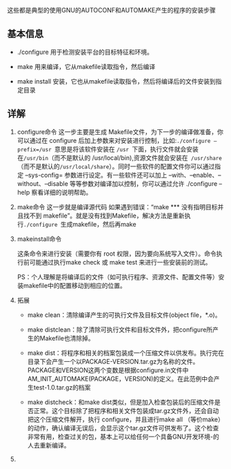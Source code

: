 这些都是典型的使用GNU的AUTOCONF和AUTOMAKE产生的程序的安装步骤

## 基本信息

* ./configure  用于检测安装平台的目标特征和环境。

* make  用来编译，它从makefile读取指令，然后编译

* make install  安装，它也从makefile读取指令，然后将编译后的文件安装到指定目录

## 详解

1. configure命令
   这一步主要是生成 Makefile文件，为下一步的编译做准备，你可以通过在 configure 后加上参数来对安装进行控制，比如:`./configure –prefix=/usr `意思是将该软件安装在 `/usr `下面，执行文件就会安装在` /usr/bin `（而不是默认的 /usr/local/bin),资源文件就会安装在` /usr/share`（而不是默认的`/usr/local/share`）。同时一些软件的配置文件你可以通过指定 –sys-config= 参数进行设定。有一些软件还可以加上 –with、–enable、–without、–disable 等等参数对编译加以控制，你可以通过允许 ./configure –help 察看详细的说明帮助。

2. make命令
   这一步就是编译源代码
   如果遇到错误：“make *** 没有指明目标并且找不到 makefile”。就是没有找到Makefile，解决方法是重新执行`./configure `生成makefile，然后再make

3. makeinstall命令

   这条命令来进行安装（需要你有 root 权限，因为要向系统写入文件）。命令执行前可能通过执行make check 或 make test 来进行一些安装前的测试。

   PS：个人理解是将编译后的文件（如可执行程序、资源文件、配置文件等）安装makefile中的配置移动到相应的位置。

4. 拓展

   * make clean：清除编译产生的可执行文件及目标文件(object file，*.o)。

   * make distclean：除了清除可执行文件和目标文件外，把configure所产生的Makefile也清除掉。
   * make dist：将程序和相关的档案包装成一个压缩文件以供发布。执行完在目录下会产生一个以PACKAGE-VERSION.tar.gz为名称的文件。 PACKAGE和VERSION这两个变数是根据configure.in文件中AM_INIT_AUTOMAKE(PACKAGE，VERSION)的定义。在此范例中会产生test-1.0.tar.gz的档案
   * make distcheck：和make dist类似，但是加入检查包装后的压缩文件是否正常。这个目标除了把程序和相关文件包装成tar.gz文件外，还会自动把这个压缩文件解开，执行 configure，并且进行make all （等价make）的动作，确认编译无误后，会显示这个tar.gz文件可供发布了。这个检查非常有用，检查过关的包，基本上可以给任何一个具备GNU开发环境-的人去重新编译。

5. 